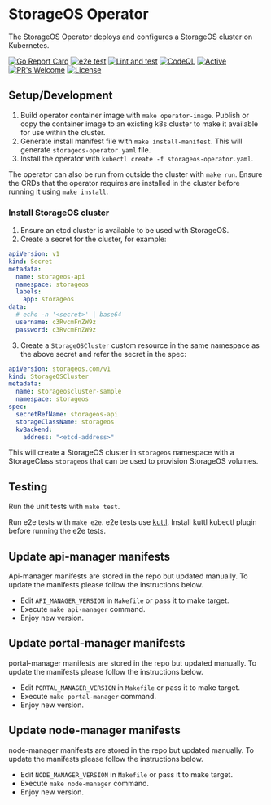 # StorageOS Operator

The StorageOS Operator deploys and configures a StorageOS cluster on Kubernetes.

[![Go Report Card](https://goreportcard.com/badge/github.com/storageos/operator)](https://goreportcard.com/report/github.com/storageos/operator)
[![e2e test](https://github.com/storageos/operator/actions/workflows/kuttl-e2e-test.yaml/badge.svg)](https://github.com/storageos/operator/actions/workflows/kuttl-e2e-test.yaml)
[![Lint and test](https://github.com/storageos/operator/actions/workflows/test.yml/badge.svg)](https://github.com/storageos/operator/actions/workflows/test.yml)
[![CodeQL](https://github.com/storageos/operator/actions/workflows/codeql-analysis.yml/badge.svg)](https://github.com/storageos/operator/actions/workflows/codeql-analysis.yml)
[![Active](http://img.shields.io/badge/Status-Active-green.svg)](https://github.com/storageos/operator)
[![PR's Welcome](https://img.shields.io/badge/PRs-welcome-brightgreen.svg?style=flat)](https://github.com/storageos/operator/pulls)
[![License](https://img.shields.io/badge/License-MIT-blue.svg)](https://opensource.org/licenses/MIT)

## Setup/Development

1. Build operator container image with `make operator-image`. Publish or copy
   the container image to an existing k8s cluster to make it available for use
   within the cluster.
2. Generate install manifest file with `make install-manifest`. This will
   generate `storageos-operator.yaml` file.
3. Install the operator with `kubectl create -f storageos-operator.yaml`.

The operator can also be run from outside the cluster with `make run`. Ensure
the CRDs that the operator requires are installed in the cluster before running
it using `make install`.

### Install StorageOS cluster

1. Ensure an etcd cluster is available to be used with StorageOS.
2. Create a secret for the cluster, for example:

```yaml
apiVersion: v1
kind: Secret
metadata:
  name: storageos-api
  namespace: storageos
  labels:
    app: storageos
data:
  # echo -n '<secret>' | base64
  username: c3RvcmFnZW9z
  password: c3RvcmFnZW9z
```

3. Create a `StorageOSCluster` custom resource in the same namespace as the
above secret and refer the secret in the spec:

```yaml
apiVersion: storageos.com/v1
kind: StorageOSCluster
metadata:
  name: storageoscluster-sample
  namespace: storageos
spec:
  secretRefName: storageos-api
  storageClassName: storageos
  kvBackend:
    address: "<etcd-address>"
```

This will create a StorageOS cluster in `storageos` namespace with a
StorageClass `storageos` that can be used to provision StorageOS volumes.

## Testing

Run the unit tests with `make test`.

Run e2e tests with `make e2e`. e2e tests use [kuttl](https://kuttl.dev/).
Install kuttl kubectl plugin before running the e2e tests.

## Update api-manager manifests

Api-manager manifests are stored in the repo but updated manually. To update the manifests please follow the instructions below.

* Edit `API_MANAGER_VERSION` in `Makefile` or pass it to make target.
* Execute `make api-manager` command.
* Enjoy new version.

## Update portal-manager manifests

portal-manager manifests are stored in the repo but updated manually. To update the manifests please follow the instructions below.

* Edit `PORTAL_MANAGER_VERSION` in `Makefile` or pass it to make target.
* Execute `make portal-manager` command.
* Enjoy new version.

## Update node-manager manifests

node-manager manifests are stored in the repo but updated manually. To update the manifests please follow the instructions below.

* Edit `NODE_MANAGER_VERSION` in `Makefile` or pass it to make target.
* Execute `make node-manager` command.
* Enjoy new version.
